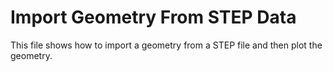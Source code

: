# **Import Geometry From STEP Data**

This file shows how to import a geometry from a STEP file and then plot the geometry.
